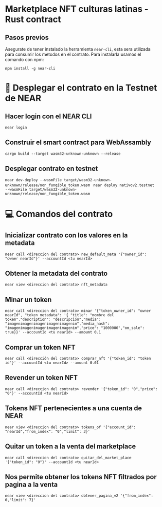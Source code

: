 # Marketplace NFT culturas latinas - Rust contract

## Pasos previos 
Asegurate de tener instalado la herramienta `near-cli`, esta sera utilizada para consumir los metodos en el contrato. Para instalarla usamos el comando con npm: 

`npm install -g near-cli`

# 🚀 Desplegar el contrato en la Testnet de NEAR
## Hacer login con el NEAR CLI
`near login`

## Construir el smart contract para WebAssambly 
`cargo build --target wasm32-unknown-unknown --release`

## Desplegar contrato en testnet
`near dev-deploy --wasmFile target/wasm32-unknown-unknown/release/non_fungible_token.wasm`
` near deploy nativov2.testnet --wasmFile target/wasm32-unknown-unknown/release/non_fungible_token.wasm`
 
# 💻 Comandos del contrato

## Inicializar contrato con los valores en la metadata 
`near call <direccion del contrato> new_default_meta '{"owner_id": "owner nearId"}' --accountId <tu nearId>`
## Obtener la metadata del contrato
`near view <direccion del contrato> nft_metadata`

## Minar un token 
`near call <direccion del contrato> minar '{"token_owner_id": "owner nearId", "token_metadata": '{ "title": "nombre del token","description": "descripción","media": "imagenimagenimagenimagenimagenim","media_hash": "imagenimagenimagenimagenimagenim","price": "1000000","on_sale": true}}' --accountId <tu nearId> --amount 0.1`

## Comprar un token NFT
`near call <dirección del contrato> comprar_nft '{"token_id": "token id"}' --accountId <tu nearId> --amount 0.01`

## Revender un token NFT
`near call <direccion del contrato> revender '{"token_id": "0","price": "0"}' --accountId <tu nearId>`

## Tokens NFT pertenecientes a una cuenta de NEAR
`near view <direccion del contrato> tokens_of '{"account_id": "nearId","from_index": "0","limit": 3}'`

## Quitar un token a la venta del marketplace
`near call <direccion del contrato> quitar_del_market_place '{"token_id": "0"}' --accountId <tu nearId>`

## Nos permite obtener los tokens NFT filtrados por pagina a la venta 
`near view <direccion del contrato> obtener_pagina_v2 '{"from_index": 0,"limit": 7}'`


  [smart contract]: https://docs.near.org/docs/develop/contracts/overview
  [Rust]: https://www.rust-lang.org/
  [create-near-app]: https://github.com/near/create-near-app
  [correct target]: https://github.com/near/near-sdk-rs#pre-requisites
  [cargo]: https://doc.rust-lang.org/book/ch01-03-hello-cargo.html